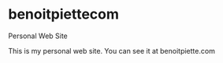 # benoitpiettecom
Personal Web Site


This is my personal web site. You can see it at benoitpiette.com
